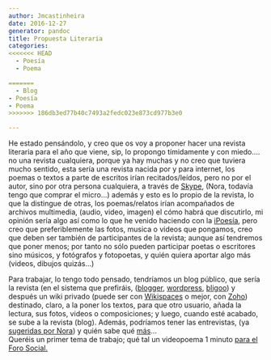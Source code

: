 ```yaml
---
author: Jmcastinheira
date: 2016-12-27
generator: pandoc
title: Propuesta Literaria
categories:
<<<<<<< HEAD
  - Poesía
  - Poema

=======
  - Blog
- Poesía
- Poema
>>>>>>> 186db3ed77b40c7493a2fedc023e873cd977b3e0

---
```




<div>

He estado pensándolo, y creo que os voy a proponer hacer una revista
literaria para el año que viene, sip, lo propongo tímidamente y con
miedo.... no una revista cualquiera, porque ya hay muchas y no creo que
tuviera mucho sentido, esta sería una revista nacida por y para
internet, los poemas o textos a parte de escritos irían
recitados/leídos, pero no por el autor, sino por otra persona
cualquiera, a través de [Skype](http://www.skype.com/intl/es/), (Nora,
todavía tengo que comprar el micro...) además y esto es lo propio de la
revista, lo que la distingue de otras, los poemas/relatos irían
acompañados de archivos multimedia, (audio, video, imagen) el cómo habrá
que discutirlo, mi opinión sería algo así como lo que he venido haciendo
con la
[iPoesía](http://lorealenelespejo.blogspot.com/search/label/iPoes%C3%ADa),
pero creo que preferiblemente las fotos, musica o videos que pongamos,
creo que deben ser también de participantes de la revista; aunque así
tendremos que poner menos; por tanto no sólo pueden participar poetas o
escritores sino músicos, y fotógrafos y fotopoetas, y quién quiera
aportar algo más (videos, dibujos quizás...)



<div>

Para trabajar, lo tengo todo pensado, tendríamos un blog público, que
sería la revista (en el sistema que prefiráis,
([blogger](http://www.blogger.com/home),
[wordpress](http://es.wordpress.com/), [bligoo](http://www.bligoo.com/))
y después un wiki privado (puede ser con
[Wikispaces](http://www.wikispaces.com/) o mejor, con
[Zoho](http://es.wikipedia.org/wiki/Zoho)) destinado, claro, a la poner
los textos, para que otro usuario, añada la lectura, sus fotos, videos o
composiciones; y luego, cuando esté acabado, se sube a la revista
(blog). Además, podríamos tener las entrevistas, (ya [sugeridas por
Nora](http://puertadenora.blogspot.com/2007/12/musica-y-poesia-una-vieja-amistad.html))
y quién sabe qué [más](http://www.mogulus.com/)...\
Queréis un primer tema de trabajo; qué tal un videopoema 1 minuto [para
el Foro
Social.](http://lorealenelespejo.blogspot.com/2007/12/foro-social-mundial.html)


